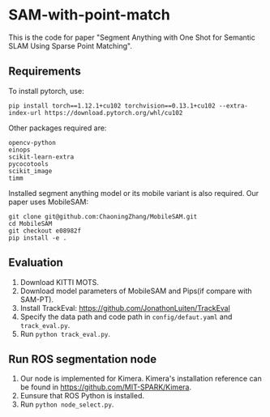 # SAM-with-point-match
This is the code for paper "Segment Anything with One Shot for Semantic SLAM Using Sparse Point Matching".

## Requirements
To install pytorch, use:
```
pip install torch==1.12.1+cu102 torchvision==0.13.1+cu102 --extra-index-url https://download.pytorch.org/whl/cu102
```
Other packages required are:
```
opencv-python
einops
scikit-learn-extra
pycocotools
scikit_image
timm
```

Installed segment anything model or its mobile variant is also required. Our paper uses MobileSAM:
```
git clone git@github.com:ChaoningZhang/MobileSAM.git
cd MobileSAM
git checkout e08982f
pip install -e .
```

## Evaluation
1. Download KITTI MOTS.
2. Download model parameters of MobileSAM and Pips(if compare with SAM-PT).
3. Install TrackEval: https://github.com/JonathonLuiten/TrackEval
4. Specify the data path and code path in `config/defaut.yaml` and `track_eval.py`.
5. Run `python track_eval.py`.

## Run ROS segmentation node
1. Our node is implemented for Kimera. Kimera's installation reference can be found in https://github.com/MIT-SPARK/Kimera. 
2. Eunsure that ROS Python is installed. 
3. Run `python node_select.py`.